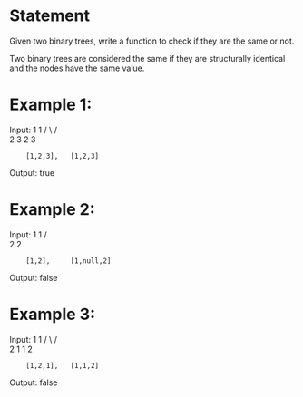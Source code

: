# Statement
Given two binary trees, write a function to check if they are the same or not.

Two binary trees are considered the same if they are structurally identical and the nodes have the same value.

# Example 1:

Input:     1         1
          / \       / \
         2   3     2   3

        [1,2,3],   [1,2,3]

Output: true

# Example 2:

Input:     1         1
          /           \
         2             2

        [1,2],     [1,null,2]

Output: false

# Example 3:

Input:     1         1
          / \       / \
         2   1     1   2

        [1,2,1],   [1,1,2]

Output: false

